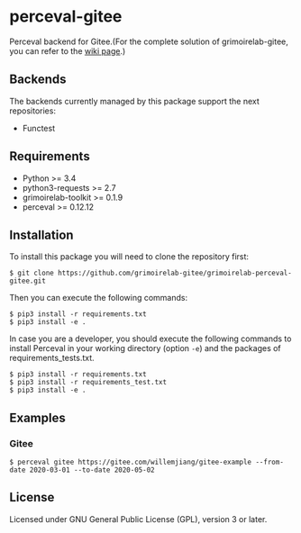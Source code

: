 # perceval-gitee

Perceval backend for Gitee.(For the complete solution of grimoirelab-gitee, you can refer to the [wiki page](https://github.com/grimoirelab-gitee/grimoirelab/wiki/How-to-run-grimoirelab-gitee%3F).)


## Backends

The backends currently managed by this package support the next repositories:

* Functest

## Requirements

* Python >= 3.4
* python3-requests >= 2.7
* grimoirelab-toolkit >= 0.1.9
* perceval >= 0.12.12

## Installation

To install this package you will need to clone the repository first:

```
$ git clone https://github.com/grimoirelab-gitee/grimoirelab-perceval-gitee.git
```

Then you can execute the following commands:
```
$ pip3 install -r requirements.txt
$ pip3 install -e .
```

In case you are a developer, you should execute the following commands to install Perceval in your working directory (option `-e`) and the packages of requirements_tests.txt.
```
$ pip3 install -r requirements.txt
$ pip3 install -r requirements_test.txt
$ pip3 install -e .
```

## Examples

### Gitee

```
$ perceval gitee https://gitee.com/willemjiang/gitee-example --from-date 2020-03-01 --to-date 2020-05-02
```

## License

Licensed under GNU General Public License (GPL), version 3 or later.

